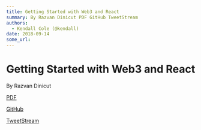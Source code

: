 ```yaml
---
title: Getting Started with Web3 and React
summary: By Razvan Dinicut PDF GitHub TweetStream
authors:
  - Kendall Cole (@kendall)
date: 2018-09-14
some_url: 
---
```


# Getting Started with Web3 and React


By Razvan Dinicut

[PDF](https://github.com/ethberlin-hackathon/Talks-presentations/blob/master/resources/getting-started-web3-react/Getting-started-with-Web3-and-React.pdf)

[GitHub](https://github.com/centrifuge/react-dapp-requirements)

[TweetStream](https://github.com/rdinicut/tweet-stream)